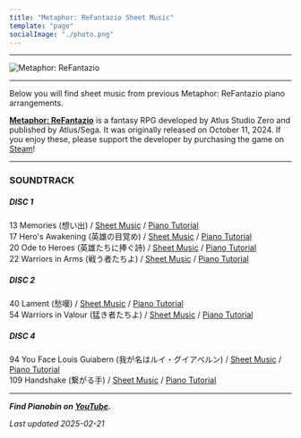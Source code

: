 ```yaml
---
title: "Metaphor: ReFantazio Sheet Music"
template: "page"
socialImage: "./photo.png"
---
```


---

![Metaphor: ReFantazio](/media/images/metaphor_banner.jpg)

---

Below you will find sheet music from previous Metaphor: ReFantazio piano arrangements.

**[Metaphor: ReFantazio](https://store.steampowered.com/app/2679460/Metaphor_ReFantazio/)** is a fantasy RPG developed by Atlus Studio Zero and published by Atlus/Sega. It was originally released on October 11, 2024. If you enjoy these, please support the developer by purchasing the game on [Steam](https://store.steampowered.com/app/2679460/Metaphor_ReFantazio/)!

---

### SOUNDTRACK

##### DISC 1

13 Memories (想い出) / [Sheet Music](/media/metaphor/memories_PB.pdf) / [Piano Tutorial](https://youtu.be/aNZTANjUEeY)  
17 Hero's Awakening (英雄の目覚め) / [Sheet Music](/media/metaphor/heros_awakening_PB.pdf) / [Piano Tutorial](https://youtu.be/1vNvUdlTsog)  
20 Ode to Heroes (英雄たちに捧ぐ詩) / [Sheet Music](/media/metaphor/ode_to_heroes_PB.pdf) / [Piano Tutorial](https://youtu.be/aPzwCETdEcg)  
22 Warriors in Arms (戦う者たちよ) / [Sheet Music](/media/metaphor/warriors_in_arms_PB.pdf) / [Piano Tutorial](https://youtu.be/D8JdipfeHzA)

##### DISC 2

40 Lament (愁嘆) / [Sheet Music](/media/metaphor/lament_PB.pdf) / [Piano Tutorial](https://youtu.be/vwRTgM7p3kE)  
54 Warriors in Valour (猛き者たちよ) / [Sheet Music](/media/metaphor/warriors_in_valour_PB.pdf) / [Piano Tutorial](https://youtu.be/WFoxxsSmc3o)

##### DISC 4

94 You Face Louis Guiabern (我が名はルイ・グイアベルン) / [Sheet Music](/media/metaphor/you_face_louis_guiabern_PB.pdf) / [Piano Tutorial](https://youtu.be/ZVCObwRITBw)  
109 Handshake (繋がる手) / [Sheet Music](/media/metaphor/handshake_PB.pdf) / [Piano Tutorial](https://youtu.be/9bGLiPKXv2c)

---

**_Find Pianobin on [YouTube](https://www.youtube.com/pianobin)._**

_Last updated 2025-02-21_
